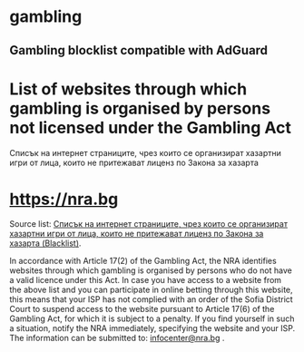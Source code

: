 # gambling
## Gambling blocklist compatible with AdGuard


# List of websites through which gambling is organised by persons not licensed under the Gambling Act 

Списък на интернет страниците, чрез които се организират хазартни игри от лица, които не притежават лиценз по Закона за хазарта

# https://nra.bg

Source list: [Списък на интернет страниците, чрез които се организират хазартни игри от лица, които не притежават лиценз по Закона за хазарта (Blacklist)](https://nra.bg/wps/portal/nra/registers-i-spisuci/Spisuci/page.Spisuci-na-internet-stranicite-chrez-koito-se-organizirat-hazarni-igri/84d84f57-6e98-40fd-b80a-4597f3a0132a/).


In accordance with Article 17(2) of the Gambling Act, the NRA identifies websites through which gambling is organised by persons who do not have a valid licence under this Act. In case you have access to a website from the above list and you can participate in online betting through this website, this means that your ISP has not complied with an order of the Sofia District Court to suspend access to the website pursuant to Article 17(6) of the Gambling Act, for which it is subject to a penalty. If you find yourself in such a situation, notify the NRA immediately, specifying the website and your ISP. The information can be submitted to: infocenter@nra.bg .
